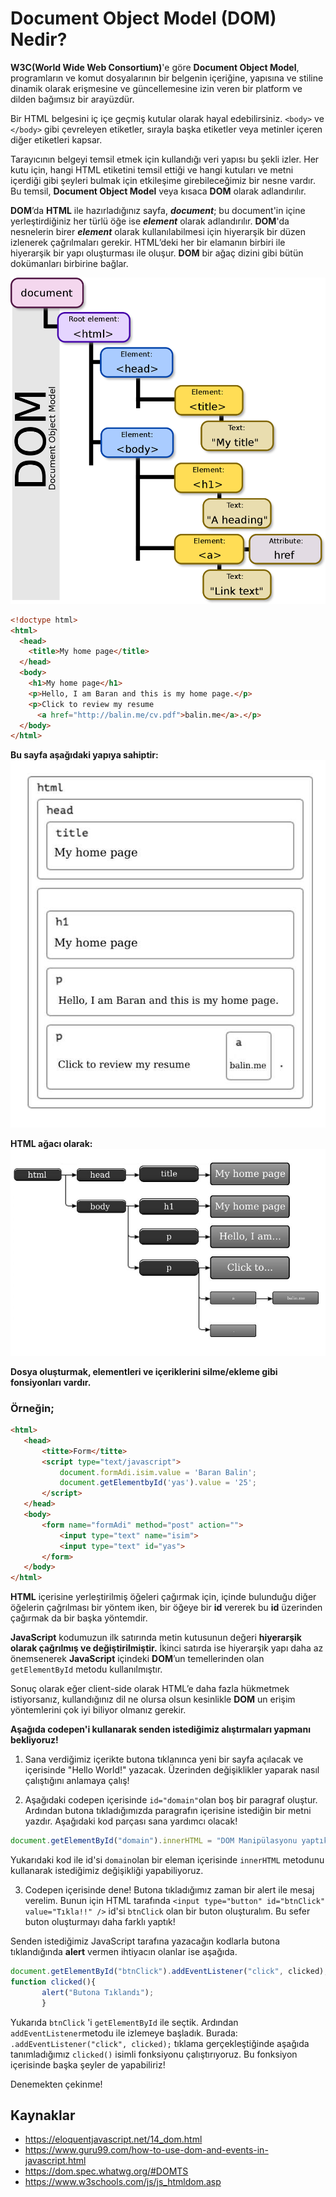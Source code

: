 # Document Object Model (DOM) Nedir?

**W3C(World Wide Web Consortium)**'e göre **Document Object Model**, programların ve komut dosyalarının bir belgenin içeriğine, yapısına ve stiline dinamik olarak erişmesine ve güncellemesine izin veren bir platform ve dilden bağımsız bir arayüzdür.

Bir HTML belgesini iç içe geçmiş kutular olarak hayal edebilirsiniz. ``<body>`` ve ``</body>`` gibi çevreleyen etiketler, sırayla başka etiketler veya metinler içeren diğer etiketleri kapsar. 

Tarayıcının belgeyi temsil etmek için kullandığı veri yapısı bu şekli izler. Her kutu için, hangi HTML etiketini temsil ettiği ve hangi kutuları ve metni içerdiği gibi şeyleri bulmak için etkileşime girebileceğimiz bir nesne vardır. Bu temsil, **Document Object Model** veya kısaca **DOM** olarak adlandırılır.

**DOM**’da **HTML** ile hazırladığınız sayfa, **_document_**; bu document'in içine yerleştirdiğiniz her türlü öğe ise **_element_** olarak adlandırılır. **DOM**'da nesnelerin birer **_element_** olarak kullanılabilmesi için hiyerarşik bir düzen izlenerek çağrılmaları gerekir. HTML’deki her bir elamanın birbiri ile hiyerarşik bir yapı oluşturması ile oluşur. **DOM** bir ağaç dizini gibi bütün dokümanları birbirine bağlar.

![DOM Tree](https://raw.githubusercontent.com/Kodluyoruz/taskforce/main/javascript/javascript-temel/document-object-model-dom-nedir/figures/dom-tree.png)

```html
<!doctype html>
<html>
  <head>
    <title>My home page</title>
  </head>
  <body>
    <h1>My home page</h1>
    <p>Hello, I am Baran and this is my home page.</p>
    <p>Click to review my resume
      <a href="http://balin.me/cv.pdf">balin.me</a>.</p>
  </body>
</html>
```

**Bu sayfa aşağıdaki yapıya sahiptir:**
![HTML boxes](https://raw.githubusercontent.com/Kodluyoruz/taskforce/main/javascript/javascript-temel/document-object-model-dom-nedir/figures/html-boxes.jpg)

**HTML ağacı olarak:**
![HTML document as a tree](https://raw.githubusercontent.com/Kodluyoruz/taskforce/main/javascript/javascript-temel/document-object-model-dom-nedir/figures/html-tree.jpg)

**Dosya oluşturmak, elementleri ve içeriklerini silme/ekleme gibi fonsiyonları vardır.**
### Örneğin;
```html
<html>
   <head>
       <titte>Form</titte>
       <script type="text/javascript">
           document.formAdi.isim.value = 'Baran Balin';
           document.getElementbyId('yas').value = '25';
       </script>
   </head>
   <body>
       <form name="formAdi" method="post" action="">
           <input type="text" name="isim">
           <input type="text" id="yas">
       </form>
   </body>
</html>
```

**HTML** içerisine yerleştirilmiş öğeleri çağırmak için, içinde bulunduğu diğer öğelerin çağrılması bir yöntem iken, bir öğeye bir **id** vererek bu **id** üzerinden çağırmak da bir başka yöntemdir.

**JavaScript** kodumuzun ilk satırında metin kutusunun değeri **hiyerarşik olarak çağrılmış ve değiştirilmiştir.** İkinci satırda ise hiyerarşik yapı daha az önemsenerek **JavaScript** içindeki **DOM**’un temellerinden olan `getElementById` metodu kullanılmıştır.

Sonuç olarak eğer client-side olarak HTML’e daha fazla hükmetmek istiyorsanız, kullandığınız dil ne olursa olsun kesinlikle **DOM** un erişim yöntemlerini çok iyi biliyor olmanız gerekir.

**Aşağıda codepen'i kullanarak senden istediğimiz alıştırmaları yapmanı bekliyoruz!**

1. Sana verdiğimiz içerikte butona tıklanınca yeni bir sayfa açılacak ve içerisinde "Hello World!" yazacak. Üzerinden değişiklikler yaparak nasıl çalıştığını anlamaya çalış!

2. Aşağıdaki codepen içerisinde `id="domain"`olan boş bir paragraf oluştur. Ardından butona tıkladığımızda paragrafın içerisine istediğin bir metni yazdır. Aşağıdaki kod parçası sana yardımcı olacak!

```javascript
document.getElementById("domain").innerHTML = "DOM Manipülasyonu yaptık!";
```
Yukarıdaki kod ile id'si `domain`olan bir eleman içerisinde `innerHTML` metodunu kullanarak istediğimiz değişikliği yapabiliyoruz.

3. Codepen içerisinde dene! Butona tıkladığımız zaman bir alert ile mesaj verelim. Bunun için HTML tarafında `<input type="button" id="btnClick" value="Tıkla!!" />`  id'si `btnClick` olan bir buton oluşturalım. Bu sefer buton oluşturmayı daha farklı yaptık!

Senden istediğimiz JavaScript tarafına yazacağın kodlarla butona tıklandığında **alert** vermen ihtiyacın olanlar ise aşağıda.

```javascript
document.getElementById("btnClick").addEventListener("click", clicked);
function clicked(){
       alert("Butona Tıklandı");
       } 
```
Yukarıda `btnClick` 'i `getElementById` ile seçtik. Ardından `addEventListener`metodu ile izlemeye başladık. Burada: `.addEventListener("click", clicked);` tıklama gerçekleştiğinde aşağıda tanımladığımız `clicked()` isimli fonksiyonu çalıştırıyoruz. Bu fonksiyon içerisinde başka şeyler de yapabiliriz!

Denemekten çekinme!

## Kaynaklar
- https://eloquentjavascript.net/14_dom.html
- https://www.guru99.com/how-to-use-dom-and-events-in-javascript.html
- https://dom.spec.whatwg.org/#DOMTS
- https://www.w3schools.com/js/js_htmldom.asp
